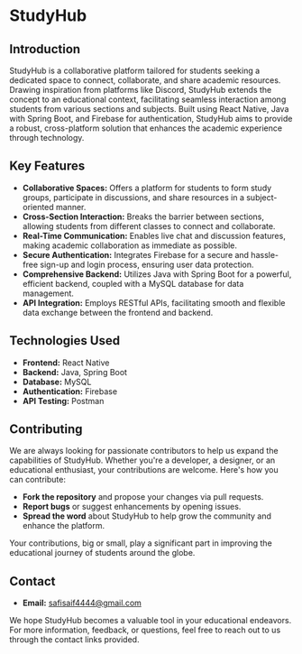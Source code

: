 # StudyHub

## Introduction

StudyHub is a collaborative platform tailored for students seeking a dedicated space to connect, collaborate, and share academic resources. Drawing inspiration from platforms like Discord, StudyHub extends the concept to an educational context, facilitating seamless interaction among students from various sections and subjects. Built using React Native, Java with Spring Boot, and Firebase for authentication, StudyHub aims to provide a robust, cross-platform solution that enhances the academic experience through technology.

## Key Features

- **Collaborative Spaces:** Offers a platform for students to form study groups, participate in discussions, and share resources in a subject-oriented manner.
- **Cross-Section Interaction:** Breaks the barrier between sections, allowing students from different classes to connect and collaborate.
- **Real-Time Communication:** Enables live chat and discussion features, making academic collaboration as immediate as possible.
- **Secure Authentication:** Integrates Firebase for a secure and hassle-free sign-up and login process, ensuring user data protection.
- **Comprehensive Backend:** Utilizes Java with Spring Boot for a powerful, efficient backend, coupled with a MySQL database for data management.
- **API Integration:** Employs RESTful APIs, facilitating smooth and flexible data exchange between the frontend and backend.

## Technologies Used

- **Frontend:** React Native
- **Backend:** Java, Spring Boot
- **Database:** MySQL
- **Authentication:** Firebase
- **API Testing:** Postman

## Contributing

We are always looking for passionate contributors to help us expand the capabilities of StudyHub. Whether you're a developer, a designer, or an educational enthusiast, your contributions are welcome. Here's how you can contribute:

- **Fork the repository** and propose your changes via pull requests.
- **Report bugs** or suggest enhancements by opening issues.
- **Spread the word** about StudyHub to help grow the community and enhance the platform.

Your contributions, big or small, play a significant part in improving the educational journey of students around the globe.

## Contact

- **Email:** safisaif4444@gmail.com

We hope StudyHub becomes a valuable tool in your educational endeavors. For more information, feedback, or questions, feel free to reach out to us through the contact links provided.
